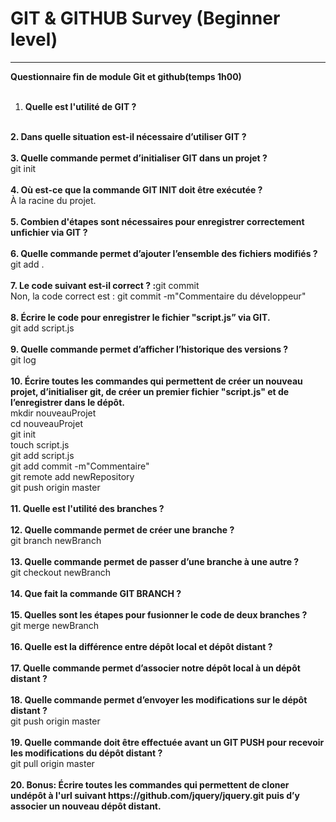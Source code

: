 # GIT & GITHUB Survey (Beginner level)
---------------------------------------------------------------------------------
<strong>Questionnaire fin de module Git et github(temps 1h00)<br/>
<br/>
1. Quelle est l'utilité de GIT ?</strong><br/>
<br/>
<strong>2. Dans quelle situation est-il nécessaire d’utiliser GIT ?</strong><br/>
<br/>
<strong>3. Quelle commande permet d’initialiser GIT dans un projet ?</strong><br/>
git init<br/>
<br/>
<strong>4. Où est-ce que la commande GIT INIT doit être exécutée ?</strong><br/>
À la racine du projet.<br/>
<br/>
<strong>5. Combien d'étapes sont nécessaires pour enregistrer correctement unfichier via GIT ?</strong><br/>
<br/>
<strong>6. Quelle commande permet d’ajouter l’ensemble des fichiers modifiés ?</strong><br/>
git add .<br/>
<br/>
<strong>7. Le code suivant est-il correct ? :</strong>git commit<br/>
Non, la code correct est : git commit -m"Commentaire du développeur"<br/>
<br/>
<strong>8. Écrire le code pour enregistrer le fichier "script.js” via GIT.</strong><br/>
git add script.js<br/>
<br/>
<strong>9. Quelle commande permet d’afficher l’historique des versions ?</strong><br/>
git log<br/>
<br/>
<strong>10. Écrire toutes les commandes qui permettent de créer un nouveau projet, d’initialiser git, de créer un premier fichier "script.js" et de l’enregistrer dans le dépôt.</strong><br/>
mkdir nouveauProjet<br/>
cd nouveauProjet<br/>
git init<br/>
touch script.js<br/>
git add script.js<br/>
git add commit -m"Commentaire"<br/>
git remote add newRepository<br/>
git push origin master<br/>
<br/>
<strong>11. Quelle est l'utilité des branches ?</strong><br/>
<br/>
<strong>12. Quelle commande permet de créer une branche ?</strong><br/>
git branch newBranch<br/>
<br/>
<strong>13. Quelle commande permet de passer d’une branche à une autre ?</strong><br/>
git checkout newBranch<br/>
<br/>
<strong>14. Que fait la commande  GIT BRANCH ?</strong><br/>
<br/>
<strong>15. Quelles sont les étapes pour fusionner le code de deux branches ?</strong><br/>
git merge newBranch<br/>
<br/>
<strong>16. Quelle est la différence entre dépôt local et dépôt distant ?</strong><br/>
<br/>
<strong>17. Quelle commande permet d’associer notre dépôt local à un dépôt distant ?</strong><br/>
<br/>
<strong>18. Quelle commande permet d’envoyer les modifications sur le dépôt distant ?</strong><br/>
git push origin master<br/>
<br/>
<strong>19. Quelle commande doit être effectuée avant un GIT PUSH pour recevoir les modifications du dépôt distant ?</strong><br/>
git pull origin master<br/>
<br/>
<strong>20. Bonus: Écrire toutes les commandes qui permettent de cloner undépôt à l'url suivant https://github.com/jquery/jquery.git puis d’y associer un nouveau dépôt distant.</strong>